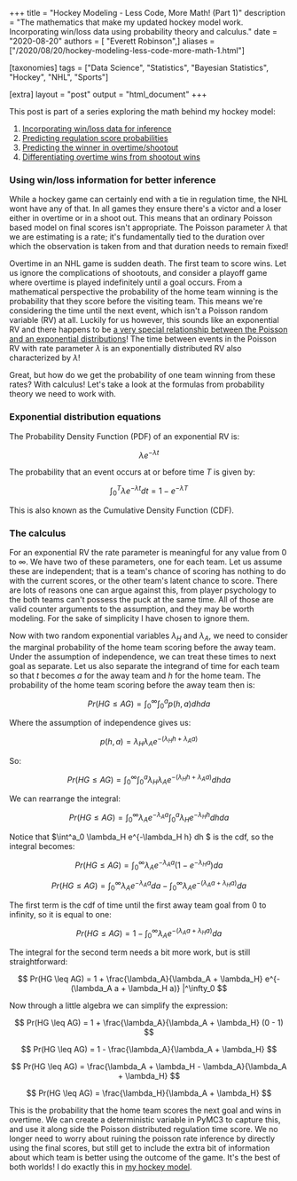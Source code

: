 +++
title = "Hockey Modeling - Less Code, More Math! (Part 1)"
description = "The mathematics that make my updated hockey model work. Incorporating win/loss data using probability theory and calculus."
date = "2020-08-20"
authors = [ "Everett Robinson",]
aliases = ["/2020/08/20/hockey-modeling-less-code-more-math-1.html"]

[taxonomies]
tags = ["Data Science", "Statistics", "Bayesian Statistics", "Hockey", "NHL", "Sports"]

[extra]
layout = "post"
output = "html_document"
+++

This post is part of a series exploring the math behind my hockey model:

1. [Incorporating win/loss data for inference](/2020/08/20/hockey-modeling-less-code-more-math-1.html)
2. [Predicting regulation score probabilities](/2020/08/22/hockey-modeling-less-code-more-math-2.html)
3. [Predicting the winner in overtime/shootout](/2020/08/23/hockey-modeling-less-code-more-math-3.html)
4. [Differentiating overtime wins from shootout wins](/2020/08/24/hockey-modeling-less-code-more-math-4.html)

### Using win/loss information for better inference

While a hockey game can certainly end with a tie in regulation time, the NHL wont have any of that. In all games they ensure there's a victor and a loser either in overtime or in a shoot out. This means that an ordinary Poisson based model on final scores isn't appropriate. The Poisson parameter $\lambda$ that we are estimating is a rate; it's fundamentally tied to the duration over which the observation is taken from and that duration needs to remain fixed!

Overtime in an NHL game is sudden death. The first team to score wins. Let us ignore the complications of shootouts, and consider a playoff game where overtime is played indefinitely until a goal occurs. From a mathematical perspective the probability of the home team winning is the probability that they score before the visiting team. This means we're considering the time until the next event, which isn't a Poisson random variable (RV) at all. Luckily for us however, this sounds like an exponential RV and there happens to be [a very special relationship between the Poisson and an exponential distributions](https://en.wikipedia.org/wiki/Exponential_distribution)! The time between events in the Poisson RV with rate parameter $\lambda$ is an exponentially distributed RV also characterized by $\lambda$!

Great, but how do we get the probability of one team winning from these rates? With calculus! Let's take a look at the formulas from probability theory we need to work with.

### Exponential distribution equations

The Probability Density Function (PDF) of an exponential RV is:

$$ \lambda e^{-\lambda t} $$

The probability that an event occurs at or before time $T$ is given by:

$$ \int_0^T \lambda e^{-\lambda t} dt = 1 - e^{-\lambda T}$$

This is also known as the Cumulative Density Function (CDF).

### The calculus

For an exponential RV the rate parameter is meaningful for any value from 0 to $\infty$. We have two of these parameters, one for each team. Let us assume these are independent; that is a team's chance of scoring has nothing to do with the current scores, or the other team's latent chance to score. There are lots of reasons one can argue against this, from player psychology to the both teams can't possess the puck at the same time. All of those are valid counter arguments to the assumption, and they may be worth modeling. For the sake of simplicity I have chosen to ignore them.

Now with two random exponential variables $\lambda_H$ and $\lambda_A$, we need to consider the marginal probability of the home team scoring before the away team. Under the assumption of independence, we can treat these times to next goal as separate. Let us also separate the integrand of time for each team so that $t$ becomes $a$ for the away team and $h$ for the home team. The probability of the home team scoring before the away team then is:

$$ Pr(HG \leq AG) = \int^\infty_0 \int^a_0 p(h,a) dh da $$

Where the assumption of independence gives us:

$$ p(h,a) = \lambda_H \lambda_A e^{-(\lambda_H h + \lambda_A a)} $$

So:

$$ Pr(HG \leq AG) = \int^\infty_0 \int^a_0 \lambda_H \lambda_A e^{-(\lambda_H h + \lambda_A a)} dh da $$

We can rearrange the integral:

$$ Pr(HG \leq AG) = \int^\infty_0 \lambda_A e^{-\lambda_A a} \int^a_0  \lambda_H e^{-\lambda_H h} dh da $$

Notice that $\int^a_0  \lambda_H e^{-\lambda_H h} dh $ is the cdf, so the integral becomes:

$$ Pr(HG \leq AG) = \int^\infty_0 \lambda_A e^{-\lambda_A a} (1 - e^{-\lambda_H a}) da $$

$$ Pr(HG \leq AG) = \int^\infty_0 \lambda_A e^{-\lambda_A a} da - \int^\infty_0  \lambda_A e^{-(\lambda_A a + \lambda_H a)} da $$

The first term is the cdf of time until the first away team goal from 0 to infinity, so it is equal to one:

$$ Pr(HG \leq AG) = 1 - \int^\infty_0  \lambda_A e^{-(\lambda_A a + \lambda_H a)} da $$

The integral for the second term needs a bit more work, but is still straightforward:

$$ Pr(HG \leq AG) = 1 + \frac{\lambda_A}{\lambda_A + \lambda_H} e^{-(\lambda_A a + \lambda_H a)} |^\infty_0 $$

Now through a little algebra we can simplify the expression:

$$ Pr(HG \leq AG) = 1 + \frac{\lambda_A}{\lambda_A + \lambda_H} (0 - 1) $$

$$ Pr(HG \leq AG) = 1 - \frac{\lambda_A}{\lambda_A + \lambda_H} $$

$$ Pr(HG \leq AG) = \frac{\lambda_A + \lambda_H - \lambda_A}{\lambda_A + \lambda_H} $$

$$ Pr(HG \leq AG) = \frac{\lambda_H}{\lambda_A + \lambda_H} $$

This is the probability that the home team scores the next goal and wins in overtime. We can create a deterministic variable in PyMC3 to capture this, and use it along side the Poisson distributed regulation time score. We no longer need to worry about ruining the poisson rate inference by directly using the final scores, but still get to include the extra bit of information about which team is better using the outcome of the game. It's the best of both worlds! I do exactly this in [my hockey model](https://bayesbet.everettsprojects.com).